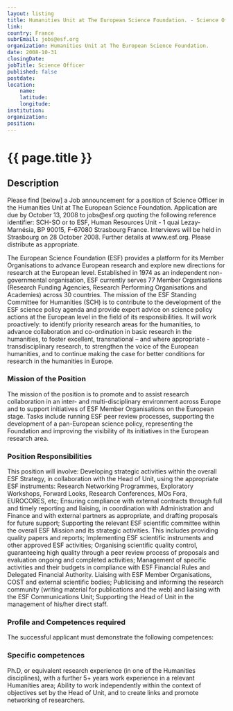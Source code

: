 ```yaml
---
layout: listing
title: Humanities Unit at The European Science Foundation. - Science Officer
link:
country: France
subrEmail: jobs@esf.org
organization: Humanities Unit at The European Science Foundation. 
date: 2008-10-31
closingDate: 
jobTitle: Science Officer
published: false
postdate:
location:
    name: 
    latitude: 
    longitude: 
institution: 
organization: 
position: 
--- 
```



# {{ page.title }}

## Description






<p>Please find [below] a Job announcement for a position of Science
Officer in the Humanities Unit at The European Science Foundation.
Application are due by October 13, 2008 to jobs@esf.org quoting the
following reference identifier: SCH-SO or to ESF, Human Resources Unit
- 1 quai Lezay-Marnésia, BP 90015, F-67080 Strasbourg France. Interviews
will be held in Strasbourg on 28 October 2008. Further details at
www.esf.org. Please distribute as appropriate.</p>



<p>The European Science Foundation (ESF) provides a platform for its Member
Organisations to advance European research and explore new directions
for research at the European level. Established in 1974 as an
independent non-governmental organisation, ESF currently serves 77
Member Organisations (Research Funding Agencies, Research Performing
Organisations and Academies) across 30 countries. The mission of the ESF
Standing Committee for Humanities (SCH) is to contribute to the
development of the ESF science policy agenda and provide expert advice
on science policy actions at the European level in the field of its
responsibilities. It will work proactively: to identify priority
research areas for the humanities, to advance collaboration and
co-ordination in basic research in the humanities, to foster excellent,
transnational – and where appropriate - transdisciplinary research, to
strengthen the voice of the European humanities, and to continue making
the case for better conditions for research in the humanities in Europe.</p>


<h3>Mission of the Position</h3>

<p>The mission of the position is to promote and to assist research
collaboration in an inter- and multi-disciplinary environment across
Europe and to support initiatives of ESF Member Organisations on the
European stage. Tasks include running ESF peer review processes,
supporting the development of a pan-European science policy,
representing the Foundation and improving the visibility of its
initiatives in the European research area.</p>


<h3>Position Responsibilities</h3>

<p>This position will involve: Developing strategic activities within the
overall ESF Strategy, in collaboration with the Head of Unit, using the
appropriate ESF instruments: Research Networking Programmes, Exploratory
Workshops, Forward Looks, Research Conferences, MOs Fora, EUROCORES,
etc; Ensuring compliance with external contracts through full and timely
reporting and liaising, in coordination with Administration and Finance
and with external partners as appropriate, and drafting proposals for
future support; Supporting the relevant ESF scientific committee within
the overall ESF Mission and its strategic activities. This includes
providing quality papers and reports; Implementing ESF scientific
instruments and other approved ESF activities; Organising scientific
quality control, guaranteeing high quality through a peer review process
of proposals and evaluation ongoing and completed activities; Management
of specific activities and their budgets in compliance with ESF
Financial Rules and Delegated Financial Authority. Liaising with ESF
Member Organisations, COST and external scientific bodies; Publicising
and informing the research community (writing material for publications
and the web) and liaising with the ESF Communications Unit; Supporting
the Head of Unit in the management of his/her direct staff.</p>

<h3>Profile and Competences required</h3>

<p>The successful applicant must demonstrate the following competences: </p>

<h3>Specific competences</h3>

<p>Ph.D, or equivalent research experience (in one of the Humanities
disciplines), with a further 5+ years work experience in a relevant
Humanities area; Ability to work independently within the context of
objectives set by the Head of Unit, and to create links and promote
networking of researchers.</p>
